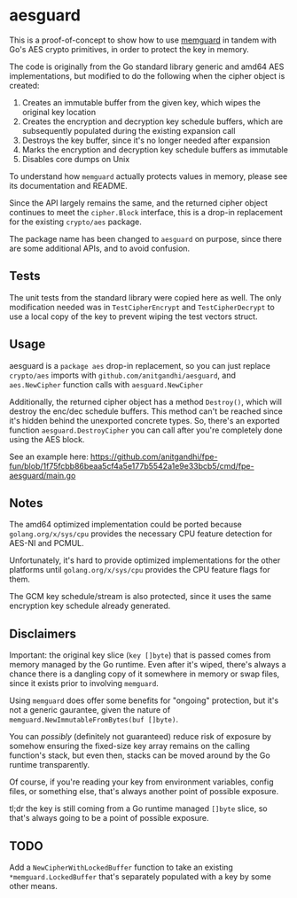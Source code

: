 # aesguard

This is a proof-of-concept to show how to use [memguard](https://github.com/awnumar/memguard) in tandem with Go's AES crypto primitives, in order to protect the key in memory.

The code is originally from the Go standard library generic and amd64 AES implementations, but modified to do the following when the cipher object is created:
  1. Creates an immutable buffer from the given key, which wipes the original key location
  2. Creates the encryption and decryption key schedule buffers, which are subsequently populated during the existing expansion call
  3. Destroys the key buffer, since it's no longer needed after expansion
  4. Marks the encryption and decryption key schedule buffers as immutable
  5. Disables core dumps on Unix

To understand how `memguard` actually protects values in memory, please see its documentation and README.

Since the API largely remains the same, and the returned cipher object continues to meet the `cipher.Block` interface, this is a drop-in replacement for the existing `crypto/aes` package. 

The package name has been changed to `aesguard` on purpose, since there are some additional APIs, and to avoid confusion.

## Tests

The unit tests from the standard library were copied here as well. The only modification needed was in `TestCipherEncrypt` and `TestCipherDecrypt` to use a local copy of the key to prevent wiping the test vectors struct.

## Usage

aesguard is a `package aes` drop-in replacement, so you can just replace `crypto/aes` imports with `github.com/anitgandhi/aesguard`, and `aes.NewCipher` function calls with `aesguard.NewCipher`

Additionally, the returned cipher object has a method `Destroy()`, which will destroy the enc/dec schedule buffers. This method can't be reached since it's hidden behind the unexported concrete types. So, there's an exported function `aesguard.DestroyCipher` you can call after you're completely done using the AES block.

See an example here: https://github.com/anitgandhi/fpe-fun/blob/1f75fcbb86beaa5cf4a5e177b5542a1e9e33bcb5/cmd/fpe-aesguard/main.go

## Notes 

The amd64 optimized implementation could be ported because `golang.org/x/sys/cpu` provides the necessary CPU feature detection for AES-NI and PCMUL.

Unfortunately, it's hard to provide optimized implementations for the other platforms until `golang.org/x/sys/cpu` provides the CPU feature flags for them.

The GCM key schedule/stream is also protected, since it uses the same encryption key schedule already generated.

## Disclaimers

Important: the original key slice (`key []byte`) that is passed comes from memory managed by the Go runtime. Even after it's wiped, there's always a chance there is a dangling copy of it somewhere in memory or swap files, since it exists prior to involving `memguard`.

Using `memguard` does offer some benefits for "ongoing" protection, but it's not a generic gaurantee, given the nature of `memguard.NewImmutableFromBytes(buf []byte)`.

You can _possibly_ (definitely not guaranteed) reduce risk of exposure by somehow ensuring the fixed-size key array remains on the calling function's stack, but even then, stacks can be moved around by the Go runtime transparently.

Of course, if you're reading your key from environment variables, config files, or something else, that's always another point of possible exposure.

tl;dr the key is still coming from a Go runtime managed `[]byte` slice, so that's always going to be a point of possible exposure.

## TODO

Add a `NewCipherWithLockedBuffer` function to take an existing `*memguard.LockedBuffer` that's separately populated with a key by some other means. 
